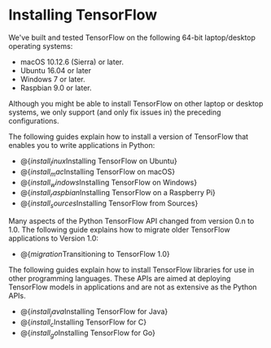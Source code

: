 # Installing TensorFlow

We've built and tested TensorFlow on the following 64-bit laptop/desktop
operating systems:

  * macOS 10.12.6 (Sierra) or later.
  * Ubuntu 16.04 or later
  * Windows 7 or later.
  * Raspbian 9.0 or later.

Although you might be able to install TensorFlow on other laptop or desktop
systems, we only support (and only fix issues in) the preceding configurations.

The following guides explain how to install a version of TensorFlow
that enables you to write applications in Python:

  * @{$install_linux$Installing TensorFlow on Ubuntu}
  * @{$install_mac$Installing TensorFlow on macOS}
  * @{$install_windows$Installing TensorFlow on Windows}
  * @{$install_raspbian$Installing TensorFlow on a Raspberry Pi}
  * @{$install_sources$Installing TensorFlow from Sources}

Many aspects of the Python TensorFlow API changed from version 0.n to 1.0.
The following guide explains how to migrate older TensorFlow applications
to Version 1.0:

  * @{$migration$Transitioning to TensorFlow 1.0}

The following guides explain how to install TensorFlow libraries for use in
other programming languages. These APIs are aimed at deploying TensorFlow
models in applications and are not as extensive as the Python APIs.

  * @{$install_java$Installing TensorFlow for Java}
  * @{$install_c$Installing TensorFlow for C}
  * @{$install_go$Installing TensorFlow for Go}

